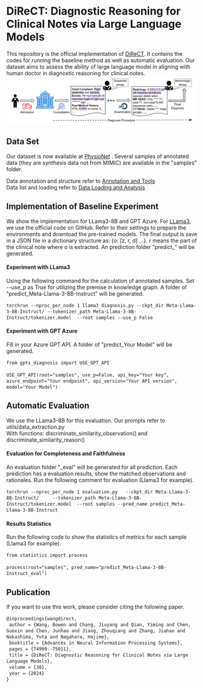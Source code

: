 # DiReCT: Diagnostic Reasoning for Clinical Notes via Large Language Models 
This repository is the official implementation of [DiReCT](https://arxiv.org/abs/2408.01933). It contains the codes for running the baseline method as well as automatic evaluation. 
Our dataset aims to assess the ability of large language model in aligning with human doctor in diagnostic reasoning for clinical notes.
![Diagnostic Procedure](imgs/imgs.png)

## Data Set
Our dataset is now available at [PhysioNet](https://doi.org/10.13026/yf96-kc87) . Several samples of annotated data 
(they are synthesis data not from MIMIC) are available in the "samples" folder.

Data annotation and structure refer to [Annotation and Tools](https://github.com/wbw520/DiReCT/tree/master/utils/data_annotation) <br>
Data list and loading refer to [Data Loading and Analysis](https://github.com/wbw520/DiReCT/tree/master/utils/data_loading_analysisi)

## Implementation of Baseline Experiment
We show the implementation for LLama3-8B and GPT Azure.
For [LLama3](https://github.com/meta-llama/llama3), we use the official code on GitHub. Refer to their settings to prepare the environments and download the pre-trained models. 
The final output is save in a JSON file in a dictionary structure as: {o: [z, r, d] ...}. r means the part of the clinical note where o is extracted. 
An prediction folder "predict_" will be generated.
#### Experiment with LLama3
Using the following command for the calculation of annotated samples. Set --use_p as True for utilizing the premise in knowledge graph. A folder of "predict_Meta-Llama-3-8B-Instruct" will be generated.
```
torchrun --nproc_per_node 1 llama3_diagnosis.py --ckpt_dir Meta-Llama-3-8B-Instruct/ --tokenizer_path Meta-Llama-3-8B-Instruct/tokenizer.model  --root samples --use_p False
```
#### Experiment with GPT Azure
Fill in your Azure GPT API. A folder of "predict_Your Model" will be generated.
```
from gpts_diagnosis import USE_GPT_API

USE_GPT_API(root="samples", use_p=False, api_key="Your key", azure_endpoint="Your endpoint", api_version="Your API version", model="Your Model")
```

## Automatic Evaluation
We use the LLama3-8B for this evaluation. Our prompts refer to utils/data_extraction.py <br>
With functions: discriminate_similarity_observation() and  discriminate_similarity_reason()
#### Evaluation for Completeness and Faithfulness
An evaluation folder "_eval" will be generated for all prediction. Each prediction has a evaluation results, show the matched observations and rationales.
Run the following comment for evaluation (Llama3 for example).
```
torchrun --nproc_per_node 1 evaluation.py   --ckpt_dir Meta-Llama-3-8B-Instruct/     --tokenizer_path Meta-Llama-3-8B-Instruct/tokenizer.model  --root samples --pred_name predict_Meta-Llama-3-8B-Instruct
```
#### Results Statistics
Run the following code to show the statistics of metrics for each sample (Llama3 for example).
```
from statistics import process

process(root="samples", pred_name="predict_Meta-Llama-3-8B-Instruct_eval")
```
## Publication

If you want to use this work, please consider citing the following paper.
```
@inproceedings{wangdirect,
 author = {Wang, Bowen and Chang, Jiuyang and Qian, Yiming and Chen, Guoxin and Chen, Junhao and Jiang, Zhouqiang and Zhang, Jiahao and Nakashima, Yuta and Nagahara, Hajime},
 booktitle = {Advances in Neural Information Processing Systems},
 pages = {74999--75011},
 title = {DiReCT: Diagnostic Reasoning for Clinical Notes via Large Language Models},
 volume = {38},
 year = {2024}
}
```
